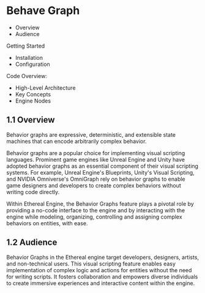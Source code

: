 # Behave Graph
- Overview
- Audience

Getting Started
- Installation
- Configuration

Code Overview:
- High-Level Architecture
- Key Concepts
- Engine Nodes


<!-- 
Usage
- Examples

Configuration and Customization
- Making new nodes
-->

## 1.1 Overview
Behavior graphs are expressive, deterministic, and extensible state machines that can encode arbitrarily complex behavior.

Behavior graphs are a popular choice for implementing visual scripting languages. Prominent game engines like Unreal Engine and Unity have adopted behavior graphs as an essential component of their visual scripting systems. For example, Unreal Engine's Blueprints, Unity's Visual Scripting, and NVIDIA Omniverse's OmniGraph rely on behavior graphs to enable game designers and developers to create complex behaviors without writing code directly.

Within Ethereal Engine, the Behavior Graphs feature plays a pivotal role by providing a no-code interface to the engine and by interacting with the engine while modeling, organizing, controlling and assigning complex behaviors on entities, with ease.

## 1.2 Audience
Behavior Graphs in the Ethereal engine target developers, designers, artists, and non-technical users. This visual scripting feature enables easy implementation of complex logic and actions for entities without the need for writing scripts. It fosters collaboration and empowers diverse individuals to create immersive experiences and interactive content within the engine.

